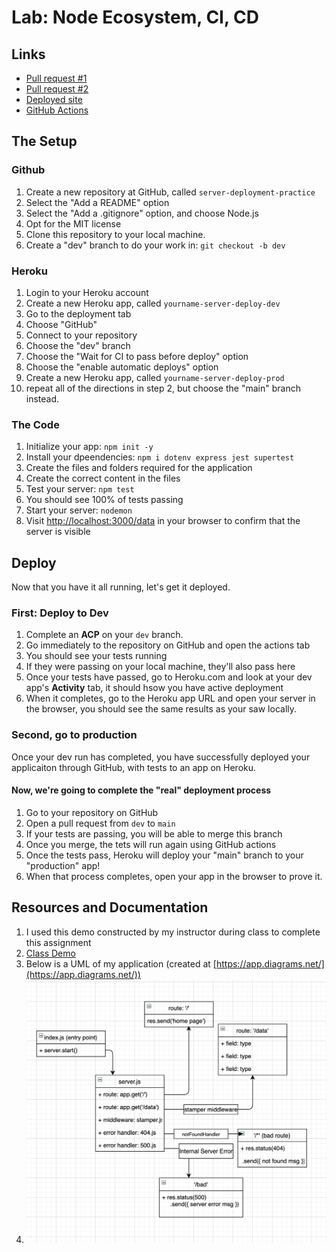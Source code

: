 # Lab: Node Ecosystem, CI, CD

## Links

- [Pull request #1](https://github.com/dcalhoun286/server-deployment-practice/pull/1)
- [Pull request #2](https://github.com/dcalhoun286/server-deployment-practice/pull/2)
- [Deployed site](https://dc-server-deploy-prod.herokuapp.com/)
- [GitHub Actions](https://github.com/dcalhoun286/server-deployment-practice/actions)

## The Setup

### Github

1. Create a new repository at GitHub, called `server-deployment-practice`
  1. Select the "Add a README" option
  1. Select the "Add a .gitignore" option, and choose Node.js
  1. Opt for the MIT license
1. Clone this repository to your local machine.
1. Create a "dev" branch to do your work in: `git checkout -b dev`

### Heroku

1. Login to your Heroku account
1. Create a new Heroku app, called `yourname-server-deploy-dev`
  1. Go to the deployment tab
  1. Choose "GitHub"
  1. Connect to your repository
  1. Choose the "dev" branch
  1. Choose the "Wait for CI to pass before deploy" option
  1. Choose the "enable automatic deploys" option
1. Create a new Heroku app, called `yourname-server-deploy-prod`
  1. repeat all of the directions in step 2, but choose the "main" branch instead.

### The Code

1. Initialize your app: `npm init -y`
1. Install your dpeendencies: `npm i dotenv express jest supertest`
1. Create the files and folders required for the application
1. Create the correct content in the files
1. Test your server: `npm test`
  1. You should see 100% of tests passing
1. Start your server: `nodemon`
  1. Visit [http://localhost:3000/data](http://localhost:3000/data) in your browser to confirm that the server is visible

## Deploy

Now that you have it all running, let's get it deployed.

### First: Deploy to Dev

1. Complete an **ACP** on your `dev` branch.
1. Go immediately to the repository on GitHub and open the actions tab
  1. You should see  your tests running
  1. If they were passing on  your local machine, they'll also pass here
1. Once your tests have passed, go to Heroku.com and look at your dev app's **Activity** tab, it should hsow you have active deployment
1. When it completes, go to the Heroku app URL and open your server in the browser, you should see the same results as your saw locally.

### Second, go to production

Once your dev run has completed, you have successfully deployed your applicaiton through GitHub, with tests to an app on Heroku.

#### Now, we're going to complete the "real" deployment process

1. Go to your repository on GitHub
1. Open a pull request from `dev` to `main`
1. If your tests are passing, you will be able to merge this branch
1. Once you merge, the tets will run again using GitHub actions
1. Once the tests pass, Heroku will deploy your "main" branch to your "production" app!
1. When that process completes, open your app in the browser to prove it.

## Resources and Documentation

1. I used this demo constructed by my instructor during class to complete this assignment
  1. [Class Demo](https://github.com/codefellows/seattle-javascript-401n18/tree/main/class-01b/demo/server)
1. Below is a UML of my application (created at [https://app.diagrams.net/](https://app.diagrams.net/))
  1. ![Diagram](assets/images/lab01-diagram.png)

